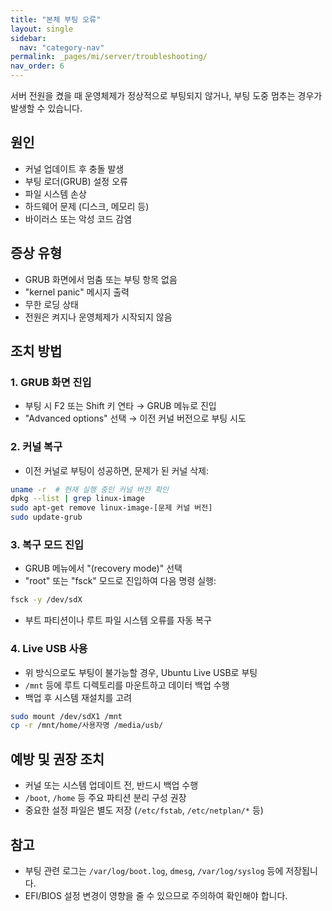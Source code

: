 ```yaml
---
title: "본체 부팅 오류"
layout: single
sidebar:
  nav: "category-nav"
permalink: _pages/mi/server/troubleshooting/
nav_order: 6
---
```



서버 전원을 켰을 때 운영체제가 정상적으로 부팅되지 않거나, 부팅 도중 멈추는 경우가 발생할 수 있습니다. 

## 원인

- 커널 업데이트 후 충돌 발생
- 부팅 로더(GRUB) 설정 오류
- 파일 시스템 손상
- 하드웨어 문제 (디스크, 메모리 등)
- 바이러스 또는 악성 코드 감염

## 증상 유형

- GRUB 화면에서 멈춤 또는 부팅 항목 없음
- "kernel panic" 메시지 출력
- 무한 로딩 상태
- 전원은 켜지나 운영체제가 시작되지 않음

## 조치 방법

### 1. GRUB 화면 진입

- 부팅 시 F2 또는 Shift 키 연타 → GRUB 메뉴로 진입
- "Advanced options" 선택 → 이전 커널 버전으로 부팅 시도

### 2. 커널 복구

- 이전 커널로 부팅이 성공하면, 문제가 된 커널 삭제:

```bash
uname -r  # 현재 실행 중인 커널 버전 확인
dpkg --list | grep linux-image
sudo apt-get remove linux-image-[문제 커널 버전]
sudo update-grub
```

### 3. 복구 모드 진입

- GRUB 메뉴에서 "(recovery mode)" 선택
- "root" 또는 "fsck" 모드로 진입하여 다음 명령 실행:

```bash
fsck -y /dev/sdX
```

- 부트 파티션이나 루트 파일 시스템 오류를 자동 복구

### 4. Live USB 사용

- 위 방식으로도 부팅이 불가능할 경우, Ubuntu Live USB로 부팅
- `/mnt` 등에 루트 디렉토리를 마운트하고 데이터 백업 수행
- 백업 후 시스템 재설치를 고려

```bash
sudo mount /dev/sdX1 /mnt
cp -r /mnt/home/사용자명 /media/usb/
```

## 예방 및 권장 조치

- 커널 또는 시스템 업데이트 전, 반드시 백업 수행
- `/boot`, `/home` 등 주요 파티션 분리 구성 권장
- 중요한 설정 파일은 별도 저장 (`/etc/fstab`, `/etc/netplan/*` 등)

## 참고

- 부팅 관련 로그는 `/var/log/boot.log`, `dmesg`, `/var/log/syslog` 등에 저장됩니다.
- EFI/BIOS 설정 변경이 영향을 줄 수 있으므로 주의하여 확인해야 합니다.
